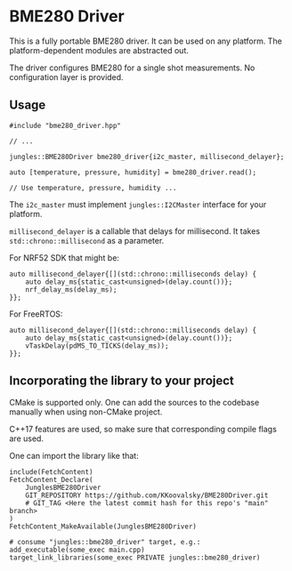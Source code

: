 # BME280 Driver

This is a fully portable BME280 driver. It can be used on any platform. The platform-dependent modules are abstracted
out.

The driver configures BME280 for a single shot measurements. No configuration layer is provided.

## Usage

```
#include "bme280_driver.hpp"

// ...

jungles::BME280Driver bme280_driver{i2c_master, millisecond_delayer};

auto [temperature, pressure, humidity] = bme280_driver.read();

// Use temperature, pressure, humidity ...

``` 

The `i2c_master` must implement `jungles::I2CMaster` interface for your platform.

`millisecond_delayer` is a callable that delays for millisecond. It takes `std::chrono::millisecond` as a parameter. 

For NRF52 SDK that might be:

```
auto millisecond_delayer{[](std::chrono::milliseconds delay) {
    auto delay_ms{static_cast<unsigned>(delay.count())};
    nrf_delay_ms(delay_ms);
}};
```

For FreeRTOS:

```
auto millisecond_delayer{[](std::chrono::milliseconds delay) {
    auto delay_ms{static_cast<unsigned>(delay.count())};
    vTaskDelay(pdMS_TO_TICKS(delay_ms));
}};
```

## Incorporating the library to your project

CMake is supported only. One can add the sources to the codebase manually when using non-CMake project.

C++17 features are used, so make sure that corresponding compile flags are used.

One can import the library like that:

    include(FetchContent)
    FetchContent_Declare(
        JunglesBME280Driver
        GIT_REPOSITORY https://github.com/KKoovalsky/BME280Driver.git
        # GIT_TAG <Here the latest commit hash for this repo's "main" branch>
    )
    FetchContent_MakeAvailable(JunglesBME280Driver)

    # consume "jungles::bme280_driver" target, e.g.:
    add_executable(some_exec main.cpp)
    target_link_libraries(some_exec PRIVATE jungles::bme280_driver)

